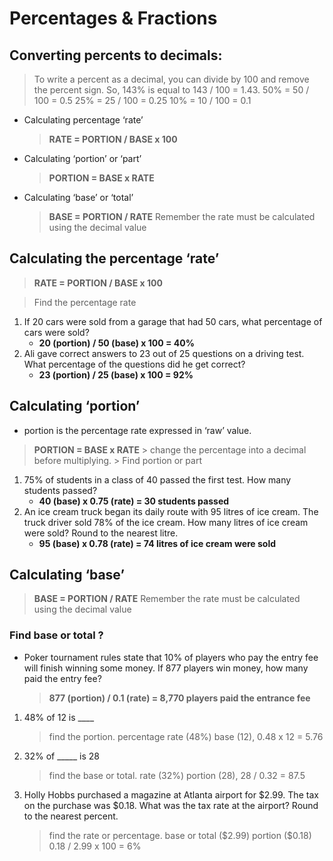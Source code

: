 # Percentages & Fractions
## Converting percents to decimals:
>To write a percent as a decimal, you can divide by 100 and remove the percent sign. So, 143% is equal to 143 / 100 = 1.43.
50% = 50 / 100 = 0.5
25% = 25 / 100 = 0.25
10% = 10 / 100 = 0.1


- Calculating percentage ‘rate’ 
    > **RATE = PORTION / BASE x 100**
- Calculating ‘portion’ or ‘part’
    > **PORTION = BASE x RATE** 
- Calculating ‘base’ or ‘total’ 
    > **BASE = PORTION / RATE**
    Remember the rate must be calculated using the decimal value


## Calculating the percentage ‘rate’  

> **RATE = PORTION / BASE x 100**

> Find the percentage rate 

1. If 20 cars were sold from a garage that had 50 cars, what percentage of cars were sold? 
   - **20 (portion) / 50 (base) x 100 = 40%**
2. Ali gave correct answers to 23 out of 25 questions on a driving test. What percentage of the questions did he get correct? 
   - **23 (portion) / 25 (base) x 100 = 92%**



## Calculating ‘portion’ 
   - portion is the percentage rate expressed in ‘raw’ value. 
> **PORTION = BASE x RATE** 
    > change the percentage into a decimal before multiplying. 
    > Find portion or part

1. 75% of students in a class of 40 passed the first test. How many students passed? 
   - **40 (base) x 0.75 (rate) = 30 students passed**
2. An ice cream truck began its daily route with 95 litres of ice cream. The truck driver sold 78% of the ice cream. How many litres of ice cream were sold? Round to the nearest litre. 
   - **95 (base) x 0.78 (rate) = 74 litres of ice cream were sold**

## Calculating ‘base’  
> **BASE = PORTION / RATE**
Remember the rate must be calculated using the decimal value

### Find base or total ?
- Poker tournament rules state that 10% of players who pay the entry fee will finish winning some money. If 877 players win money, how many paid the entry fee? 
    >**877 (portion) / 0.1 (rate) = 8,770 players paid the entrance fee**

1. 48% of 12 is ____
    > find the portion. 
    > percentage rate (48%)
    > base (12), 
    > 0.48 x 12 = 5.76
2. 32% of _____ is 28 
    > find the base or total. 
    > rate (32%) 
    > portion (28),
    > 28 / 0.32 = 87.5




3. Holly Hobbs purchased a magazine at Atlanta airport for \$2.99. The tax on the purchase was \$0.18. What was the tax rate at the airport? Round to the nearest percent. 
    > find the rate or percentage. 
    > base or total (\$2.99) 
    > portion (\$0.18)
    > 0.18 / 2.99 x 100 =  6%


